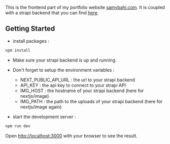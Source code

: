 This is the frontend part of my portfolio website [samybahi.com](https://www.samybahi.com/).
It is coupled with a strapi backend that you can find [here](https://github.com/SamyBahi/samybahicom.api).

## Getting Started

- install packages :
```bash
npm install
```

- Make sure your strapi backend is up and running.
- Don't forget to setup the environment variables :
  - NEXT_PUBLIC_API_URL : the url to your strapi backend
  - API_KEY : the api key to connect to your strapi API
  - IMG_HOST : the hostname of your strapi backend (here for nextjs/image)
  - IMG_PATH : the path to the uploads of your strapi backend (here for nextjs/image again)

- start the development server :
```bash
npm run dev
```

Open [http://localhost:3000](http://localhost:3000) with your browser to see the result.
